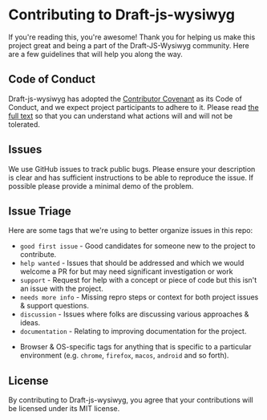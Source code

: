 # Contributing to Draft-js-wysiwyg 

If you're reading this, you're awesome! Thank you for helping us make this project great and being a part of the Draft-JS-Wysiwyg community. Here are a few guidelines that will help you along the way.

## Code of Conduct

Draft-js-wysiwyg has adopted the [Contributor Covenant](https://www.contributor-covenant.org/) as its Code of Conduct, and we expect project participants to adhere to it.
Please read [the full text](/CODE_OF_CONDUCT.md) so that you can understand what actions will and will not be tolerated.

## Issues

We use GitHub issues to track public bugs. Please ensure your description is
clear and has sufficient instructions to be able to reproduce the issue.
If possible please provide a minimal demo of the problem.

## Issue Triage

Here are some tags that we're using to better organize issues in this repo:

* `good first issue` - Good candidates for someone new to the project to contribute.
* `help wanted` - Issues that should be addressed and which we would welcome a
PR for but may need significant investigation or work
* `support` - Request for help with a concept or piece of code but this isn't an
issue with the project.
* `needs more info` - Missing repro steps or context for both project issues \&
support questions.
* `discussion` - Issues where folks are discussing various approaches \& ideas.
* `documentation` - Relating to improving documentation for the project.
- Browser \& OS-specific tags for anything that is specific to a particular
environment (e.g. `chrome`, `firefox`, `macos`, `android` and so forth).

## License

By contributing to Draft-js-wysiwyg, you agree that your contributions will be licensed
under its MIT license.
